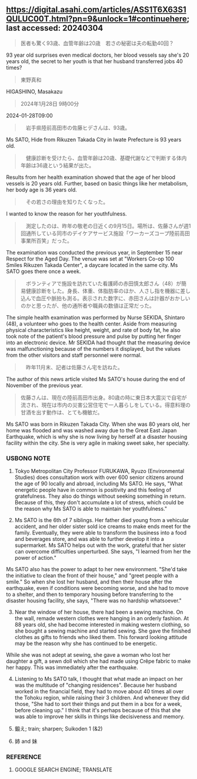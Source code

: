 ## https://digital.asahi.com/articles/ASS1T6X63S1QULUC00T.html?pn=9&unlock=1#continuehere; last accessed: 20240304

> 医者も驚く93歳、血管年齢は20歳　若さの秘密は夫の転勤40回？

93 year old surprises even medical doctors, her blood vessels say she's 20 years old, the secret to her youth is that her husband transferred jobs 40 times?

> 東野真和

HIGASHINO, Masakazu

> 2024年1月28日 9時00分

2024-01-28T09:00

>　岩手県陸前高田市の佐藤ヒデさんは、93歳。

Ms SATO, Hide from Rikuzen Takada City in Iwate Prefecture is 93 years old.

>　健康診断を受けたら、血管年齢は20歳、基礎代謝などで判断する体内年齢は36歳という結果が出た。

Results from her health examination showed that the age of her blood vessels is 20 years old. Further, based on basic things like her metabolism, her body age is 36 years old.

>　その若さの理由を知りたくなった。

I wanted to know the reason for her youthfulness.

>　測定したのは、昨年の敬老の日近くの9月15日。場所は、佐藤さんが週1回通所している同市のデイケアサービス施設「ワーカーズコープ陸前高田事業所百笑」だった。

The examination was conducted the previous year, in September 15 near Respect for the Aged Day. The venue was set at "Workers Co-op 100 Smiles Rikuzen Takada Center", a daycare located in the same city. Ms SATO goes there once a week.

>　ボランティアで施設を訪れていた看護師の赤田慎太郎さん（48）が簡易健康診断をした。身長、体重、体脂肪率のほか、人さし指を機器に差し込んで血圧や脈拍も測る。表示された数字に、赤田さんは計器がおかしいのかと思ったが、他の通所者や職員の数値は正常だった。

The simple health examination was performed by Nurse SEKIDA, Shintaro (48), a volunteer who goes to the health center. Aside from measuring physical characteristics like height, weight, and rate of body fat, he also took note of the patient's blood pressure and pulse by putting her finger into an electronic device. Mr SEKIDA had thought that the measuring device was malfunctioning because of the numbers it displayed, but the values from the other visitors and staff personnel were normal.

>　昨年11月末、記者は佐藤さん宅を訪ねた。

The author of this news article visited Ms SATO's house during the end of November of the previous year.

> 佐藤さんは、現在の陸前高田市出身。80歳の時に東日本大震災で自宅が流され、現在は市内の災害公営住宅で一人暮らしをしている。得意料理の甘酒を出す動作は、とても機敏だ。

Ms SATO was born in Rikuzen Takada City. When she was 80 years old, her home was flooded and was washed away due to the Great East Japan Earthquake, which is why she is now living by herself at a disaster housing facility within the city. She is very agile in making sweet sake, her specialty.

### USBONG NOTE

1) Tokyo Metropolitan City Professor FURUKAWA, Ryuzo (Environmental Studies) does consultation work with over 600 senior citizens around the age of 90 locally and abroad, including Ms SATO. He says, "What energetic people have in common is positivity and this feeling of gratefulness. They also do things without seeking something in return. Because of this, they don't accumulate a lot of stress, which could be the reason why Ms SATO is able to maintain her youthfulness." 

2) Ms SATO is the 6th of 7 siblings. Her father died young from a vehicular accident, and her older sister sold ice creams to make ends meet for the family. Eventually, they were able to transform the business into a food and beverages store, and was able to further develop it into a supermarket. Ms SATO helps out with the work, grateful that her sister can overcome difficulties unperturbed. She says, "I learned from her the power of action."

Ms SATO also has the power to adapt to her new environment. "She'd take the initiative to clean the front of their house," and "greet people with a smile." So when she lost her husband, and then their house after the earthquake, even if conditions were becoming worse, and she had to move to a shelter, and then to temporary housing before transferring to the disaster housing facility, she says, "There was no hardship whatsoever."

3) Near the window of her house, there had been a sewing machine. On the wall, remade western clothes were hanging in an orderly fashion. At 88 years old, she had become interested in making western clothing, so she bought a sewing machine and started sewing. She gave the finished clothes as gifts to friends who liked them. This forward looking attitude may be the reason why she has continued to be energetic.

While she was not adept at sewing, she gave a woman who lost her daughter a gift, a sewn doll which she had made using Crêpe fabric to make her happy. This was immediately after the earthquake.

4) Listening to Ms SATO talk, I thought that what made an impact on her was the multitude of "changing residences". Because her husband worked in the financial field, they had to move about 40 times all over the Tohoku region, while raising their 3 children. And whenever they did those, "She had to sort their things and put them in a box for a week, before cleaning up." I think that it's perhaps because of this that she was able to improve her skills in things like decisiveness and memory.

5) 鍛え; train; sharpen; Suikoden 1 (&2)

6) 姉 and 妹

### REFERENCE

1) GOOGLE SEARCH ENGINE; TRANSLATE
